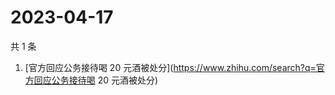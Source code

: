 # 2023-04-17

共 1 条

<!-- BEGIN ZHIHUSEARCH -->
<!-- 最后更新时间 Mon Apr 17 2023 03:04:03 GMT+0800 (China Standard Time) -->
1. [官方回应公务接待喝 20 元酒被处分](https://www.zhihu.com/search?q=官方回应公务接待喝 20 元酒被处分)
<!-- END ZHIHUSEARCH -->

